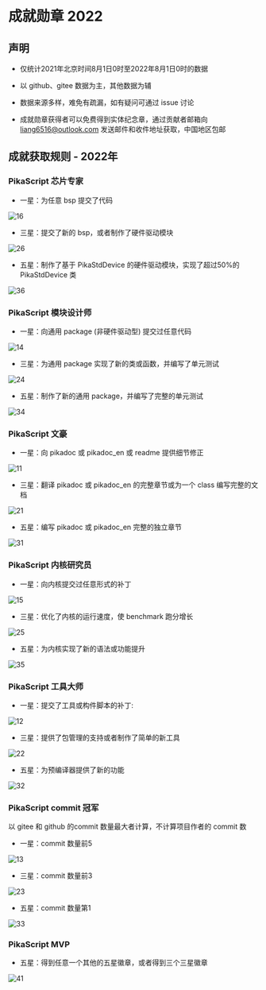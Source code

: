 # 成就勋章 2022

## 声明

- 仅统计2021年北京时间8月1日0时至2022年8月1日0时的数据

- 以 github、gitee 数据为主，其他数据为辅

- 数据来源多样，难免有疏漏，如有疑问可通过 issue 讨论

- 成就勋章获得者可以免费得到实体纪念章，通过贡献者邮箱向 liang6516@outlook.com 发送邮件和收件地址获取，中国地区包邮

## 成就获取规则 - 2022年

### PikaScript 芯片专家

- 一星：为任意 bsp 提交了代码

![16](../assets/16.png)

- 三星：提交了新的 bsp，或者制作了硬件驱动模块

![26](../assets/26.png)

- 五星：制作了基于 PikaStdDevice  的硬件驱动模块，实现了超过50%的 PikaStdDevice 类

![36](../assets/36.png)

### PikaScript 模块设计师

- 一星：向通用 package (非硬件驱动型) 提交过任意代码

![14](../assets/14.png)

- 三星：为通用  package 实现了新的类或函数，并编写了单元测试

![24](../assets/24.png)

- 五星：制作了新的通用 package，并编写了完整的单元测试

![34](../assets/34.png)

### PikaScript 文豪

- 一星：向 pikadoc 或 pikadoc_en 或 readme 提供细节修正

![11](../assets/11.png)

- 三星：翻译 pikadoc 或 pikadoc_en 的完整章节或为一个 class 编写完整的文档

![21](../assets/21.png)

- 五星：编写 pikadoc 或 pikadoc_en 完整的独立章节

![31](../assets/31.png)

### PikaScript 内核研究员

- 一星：向内核提交过任意形式的补丁

![15](../assets/15.png)

- 三星：优化了内核的运行速度，使 benchmark 跑分增长

![25](../assets/25.png)

- 五星：为内核实现了新的语法或功能提升

![35](../assets/35.png)

### PikaScript 工具大师

- 一星：提交了工具或构件脚本的补丁:

![12](../assets/12.png)

- 三星：提供了包管理的支持或者制作了简单的新工具

![22](../assets/22.png)

- 五星：为预编译器提供了新的功能

![32](../assets/32.png)

### PikaScript commit 冠军

以 gitee 和 github 的commit 数量最大者计算，不计算项目作者的 commit 数

- 一星：commit 数量前5

![13](../assets/13.png)

- 三星：commit 数量前3

![23](../assets/23.png)

- 五星：commit 数量第1

![33](../assets/33.png)

### PikaScript MVP

- 五星：得到任意一个其他的五星徽章，或者得到三个三星徽章

![41](../assets/41-16594077379821.png)

